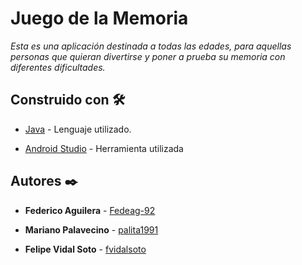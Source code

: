 # Juego de la Memoria

_Esta es una aplicación destinada a todas las edades, para aquellas personas que quieran divertirse y poner a prueba su memoria con diferentes dificultades._

## Construido con 🛠️

- [Java](https://www.w3schools.com/java/default.asp) - Lenguaje utilizado.

- [Android Studio](https://developer.android.com/studio) - Herramienta utilizada

## Autores ✒️

- **Federico Aguilera** - [Fedeag-92](https://github.com/Fedeag-92)

- **Mariano Palavecino** - [palita1991](https://github.com/palita1991)

- **Felipe Vidal Soto** - [fvidalsoto](https://github.com/fvidalsoto)
